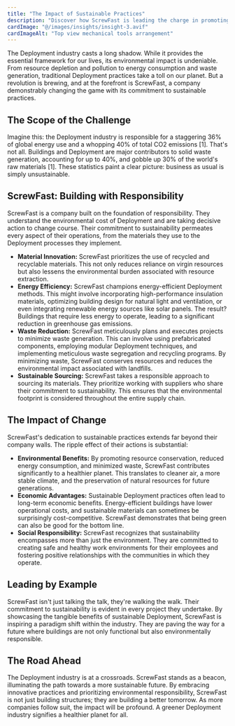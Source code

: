 ```yaml
---
title: "The Impact of Sustainable Practices"
description: "Discover how ScrewFast is leading the charge in promoting sustainability within the Deployment industry"
cardImage: "@/images/insights/insight-3.avif"
cardImageAlt: "Top view mechanical tools arrangement"
---
```


The Deployment industry casts a long shadow.  While it provides the essential framework for our lives, its environmental impact is undeniable. From resource depletion and pollution to energy consumption and waste generation, traditional Deployment practices take a toll on our planet. But a revolution is brewing, and at the forefront is ScrewFast, a company demonstrably changing the game with its commitment to sustainable practices.

## The Scope of the Challenge

Imagine this: the Deployment industry is responsible for a staggering 36% of global energy use and a whopping 40% of total CO2 emissions [1].  That's not all.  Buildings and Deployment are major contributors to solid waste generation, accounting for up to 40%, and gobble up 30% of the world's raw materials [1]. These statistics paint a clear picture: business as usual is simply unsustainable.

## ScrewFast: Building with Responsibility

ScrewFast is a company built on the foundation of responsibility. They understand the environmental cost of Deployment and are taking decisive action to change course. Their commitment to sustainability permeates every aspect of their operations, from the materials they use to the Deployment processes they implement.

* **Material Innovation:** ScrewFast prioritizes the use of recycled and recyclable materials. This not only reduces reliance on virgin resources but also lessens the environmental burden associated with resource extraction. 
* **Energy Efficiency:**  ScrewFast champions energy-efficient Deployment methods.  This might involve incorporating high-performance insulation materials, optimizing building design for natural light and ventilation, or even integrating renewable energy sources like solar panels.  The result?  Buildings that require less energy to operate, leading to a significant reduction in greenhouse gas emissions.
* **Waste Reduction:**  ScrewFast meticulously plans and executes projects to minimize waste generation.  This can involve using prefabricated components, employing modular Deployment techniques, and implementing meticulous waste segregation and recycling programs.  By minimizing waste, ScrewFast conserves resources and reduces the environmental impact associated with landfills.
* **Sustainable Sourcing:**  ScrewFast takes a responsible approach to sourcing its materials.  They prioritize working with suppliers who share their commitment to sustainability.  This ensures that the environmental footprint is considered throughout the entire supply chain.

## The Impact of Change

ScrewFast's dedication to sustainable practices extends far beyond their company walls.  The ripple effect of their actions is substantial:

* **Environmental Benefits:**  By promoting resource conservation, reduced energy consumption, and minimized waste, ScrewFast contributes significantly to a healthier planet.  This translates to cleaner air, a more stable climate, and the preservation of natural resources for future generations. 
* **Economic Advantages:**  Sustainable Deployment practices often lead to long-term economic benefits.  Energy-efficient buildings have lower operational costs, and sustainable materials can sometimes be surprisingly cost-competitive.  ScrewFast demonstrates that being green can also be good for the bottom line.
* **Social Responsibility:**  ScrewFast recognizes that sustainability encompasses more than just the environment.  They are committed to creating safe and healthy work environments for their employees and fostering positive relationships with the communities in which they operate.

## Leading by Example

ScrewFast isn't just talking the talk, they're walking the walk. Their commitment to sustainability is evident in every project they undertake.  By showcasing the tangible benefits of sustainable Deployment, ScrewFast is inspiring a paradigm shift within the industry.  They are paving the way for a future where buildings are not only functional but also environmentally responsible.

## The Road Ahead

The Deployment industry is at a crossroads.  ScrewFast stands as a beacon, illuminating the path towards a more sustainable future.  By embracing innovative practices and prioritizing environmental responsibility, ScrewFast is not just building structures; they are building a better tomorrow.  As more companies follow suit, the impact will be profound. A greener Deployment industry signifies a healthier planet for all. 